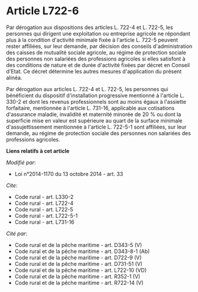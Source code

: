# Article L722-6

Par dérogation aux dispositions des articles L. 722-4 et L. 722-5, les personnes qui dirigent une exploitation ou entreprise
agricole ne répondant plus à la condition d'activité minimale fixée à l'article L. 722-5 peuvent rester affiliées, sur leur
demande, par décision des conseils d'administration des caisses de mutualité sociale agricole, au régime de protection
sociale des personnes non salariées des professions agricoles si elles satisfont à des conditions de nature et de durée
d'activité fixées par décret en Conseil d'Etat. Ce décret détermine les autres mesures d'application du présent alinéa. 

Par dérogation aux articles L. 722-4 et L. 722-5, les personnes qui bénéficient du dispositif d'installation progressive
mentionné à l'article L. 330-2 et dont les revenus professionnels sont au moins égaux à l'assiette forfaitaire, mentionnée à
l'article L. 731-16, applicable aux cotisations d'assurance maladie, invalidité et maternité minorée de 20 % ou dont la
superficie mise en valeur est supérieure au quart de la surface minimale d'assujettissement mentionnée à l'article L. 722-5-1
sont affiliées, sur leur demande, au régime de protection sociale des personnes non salariées des professions agricoles.

**Liens relatifs à cet article**

_Modifié par_:

  - Loi n°2014-1170 du 13 octobre 2014 - art. 33

_Cite_:

  - Code rural - art. L330-2
  - Code rural - art. L722-4
  - Code rural - art. L722-5
  - Code rural - art. L722-5-1
  - Code rural - art. L731-16

_Cité par_:

  - Code rural et de la pêche maritime - art. D343-5 (V)
  - Code rural et de la pêche maritime - art. D343-8-1 (Ab)
  - Code rural et de la pêche maritime - art. D722-9 (V)
  - Code rural et de la pêche maritime - art. D731-51 (V)
  - Code rural et de la pêche maritime - art. L722-10 (VD)
  - Code rural et de la pêche maritime - art. R352-1 (V)
  - Code rural et de la pêche maritime - art. R722-14 (V)
